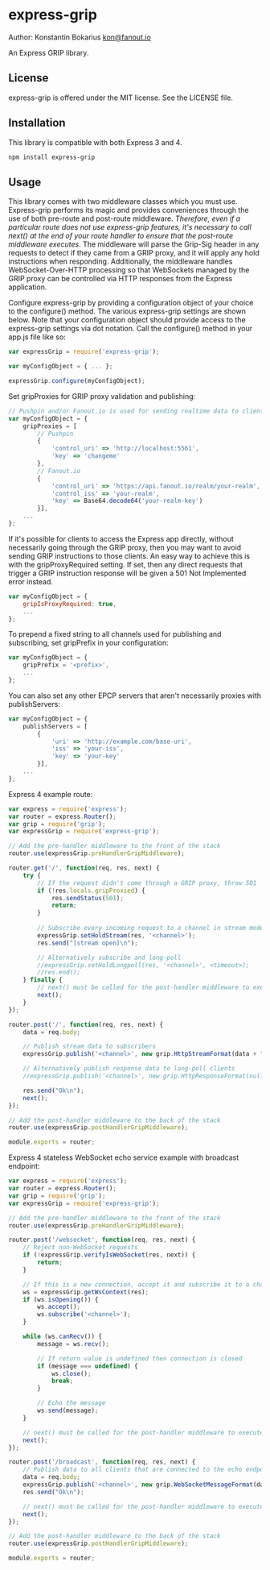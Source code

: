 express-grip
================

Author: Konstantin Bokarius <kon@fanout.io>

An Express GRIP library.

License
-------

express-grip is offered under the MIT license. See the LICENSE file.

Installation
------------

This library is compatible with both Express 3 and 4.

```sh
npm install express-grip
```

Usage
-----

This library comes with two middleware classes which you must use. Express-grip performs its magic and provides conveniences through the use of both pre-route and post-route middleware. _Therefore, even if a particular route does not use express-grip features, it's necessary to call next() at the end of your route handler to ensure that the post-route middleware executes_. The middleware will parse the Grip-Sig header in any requests to detect if they came from a GRIP proxy, and it will apply any hold instructions when responding. Additionally, the middleware handles WebSocket-Over-HTTP processing so that WebSockets managed by the GRIP proxy can be controlled via HTTP responses from the Express application.

Configure express-grip by providing a configuration object of your choice to the configure() method. The various express-grip settings are shown below. Note that your configuration object should provide access to the express-grip settings via dot notation. Call the configure() method in your app.js file like so:

```javascript
var expressGrip = require('express-grip');

var myConfigObject = { ... };

expressGrip.configure(myConfigObject);
```

Set gripProxies for GRIP proxy validation and publishing:

```javascript
// Pushpin and/or Fanout.io is used for sending realtime data to clients
var myConfigObject = {
    gripProxies = [
        // Pushpin
        {
            'control_uri' => 'http://localhost:5561',
            'key' => 'changeme'
        },
        // Fanout.io
        {
            'control_uri' => 'https://api.fanout.io/realm/your-realm',
            'control_iss' => 'your-realm',
            'key' => Base64.decode64('your-realm-key')
        }],
    ...
};
```

If it's possible for clients to access the Express app directly, without necessarily going through the GRIP proxy, then you may want to avoid sending GRIP instructions to those clients. An easy way to achieve this is with the gripProxyRequired setting. If set, then any direct requests that trigger a GRIP instruction response will be given a 501 Not Implemented error instead.

```javascript
var myConfigObject = {
    gripIsProxyRequired: true,
    ...
};
```

To prepend a fixed string to all channels used for publishing and subscribing, set gripPrefix in your configuration:

```javascript
var myConfigObject = {
    gripPrefix = '<prefix>',
    ...
};
```

You can also set any other EPCP servers that aren't necessarily proxies with publishServers:

```javascript
var myConfigObject = {
    publishServers = [
        {
            'uri' => 'http://example.com/base-uri',
            'iss' => 'your-iss', 
            'key' => 'your-key'
        }],
    ...
};
```

Express 4 example route:

```javascript
var express = require('express');
var router = express.Router();
var grip = require('grip');
var expressGrip = require('express-grip');

// Add the pre-handler middleware to the front of the stack
router.use(expressGrip.preHandlerGripMiddleware);

router.get('/', function(req, res, next) {
    try {
        // If the request didn't come through a GRIP proxy, throw 501
        if (!res.locals.gripProxied) {
            res.sendStatus(501);
            return;
        }
     
        // Subscribe every incoming request to a channel in stream mode
        expressGrip.setHoldStream(res, '<channel>');
        res.send("[stream open]\n");

        // Alternatively subscribe and long-poll
        //expressGrip.setHoldLongpoll(res, '<channel>', <timeout>);
        //res.end();
    } finally {
        // next() must be called for the post-handler middleware to execute
        next();
    }
});

router.post('/', function(req, res, next) {
    data = req.body;

    // Publish stream data to subscribers
    expressGrip.publish('<channel>', new grip.HttpStreamFormat(data + "\n"));

    // Alternatively publish response data to long-poll clients
    //expressGrip.publish('<channel>', new grip.HttpResponseFormat(null, null, null, data));

    res.send("Ok\n");
    next();
});

// Add the post-handler middleware to the back of the stack
router.use(expressGrip.postHandlerGripMiddleware);

module.exports = router;
```

Express 4 stateless WebSocket echo service example with broadcast endpoint:

```javascript
var express = require('express');
var router = express.Router();
var grip = require('grip');
var expressGrip = require('express-grip');

// Add the pre-handler middleware to the front of the stack
router.use(expressGrip.preHandlerGripMiddleware);

router.post('/websocket', function(req, res, next) {
    // Reject non-WebSocket requests
    if (!expressGrip.verifyIsWebSocket(res, next)) {
        return;
    }

    // If this is a new connection, accept it and subscribe it to a channel
    ws = expressGrip.getWsContext(res);
    if (ws.isOpening()) {
        ws.accept();
        ws.subscribe('<channel>');
    }

    while (ws.canRecv()) {
        message = ws.recv();

        // If return value is undefined then connection is closed
        if (message === undefined) {
            ws.close();
            break;
        }

        // Echo the message
        ws.send(message);
    }

    // next() must be called for the post-handler middleware to execute
    next();
});

router.post('/broadcast', function(req, res, next) {
    // Publish data to all clients that are connected to the echo endpoint
    data = req.body;
    expressGrip.publish('<channel>', new grip.WebSocketMessageFormat(data));
    res.send("Ok\n");

    // next() must be called for the post-handler middleware to execute
    next();
});

// Add the post-handler middleware to the back of the stack
router.use(expressGrip.postHandlerGripMiddleware);

module.exports = router;
```

